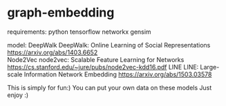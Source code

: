 # graph-embedding

requirements:
python
tensorflow
networkx
gensim

model:
DeepWalk DeepWalk: Online Learning of Social Representations https://arxiv.org/abs/1403.6652  
Node2Vec node2vec: Scalable Feature Learning for Networks https://cs.stanford.edu/~jure/pubs/node2vec-kdd16.pdf
LINE LINE: Large-scale Information Network Embedding https://arxiv.org/abs/1503.03578

This is simply for fun:)
You can put your own data on these models
Just enjoy :)
